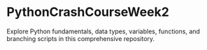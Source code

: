 # PythonCrashCourseWeek2
Explore Python fundamentals, data types, variables, functions, and branching scripts in this comprehensive repository.
